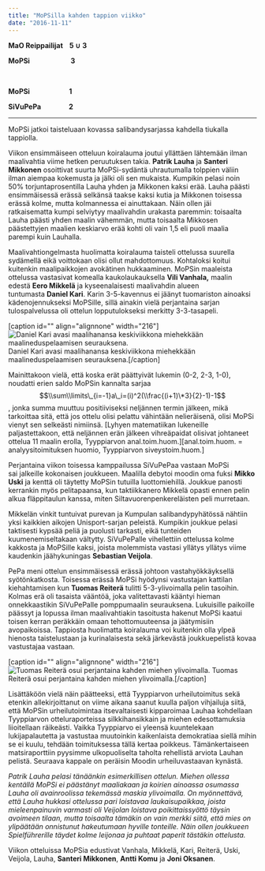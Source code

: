 ```yaml
---
title: "MoPSilla kahden tappion viikko"
date: "2016-11-11"
---
```


**MaO Reippailijat    5 ∪** **3**

**MoPSi                         3**

 

**MoPSi                        1**

**SiVuPePa                 2**

* * *

MoPSi jatkoi taisteluaan kovassa salibandysarjassa kahdella tiukalla tappiolla.

Viikon ensimmäiseen otteluun koiralauma joutui yllättäen lähtemään ilman maalivahtia viime hetken peruutuksen takia. **Patrik Lauha** ja **Santeri Mikkonen** osoittivat suurta MoPSi-sydäntä uhrautumalla tolppien väliin ilman aiempaa kokemusta ja jälki oli sen mukaista. Kumpikin pelasi noin 50% torjuntaprosentilla Lauha yhden ja Mikkonen kaksi erää. Lauha päästi ensimmäisessä erässä selkänsä taakse kaksi kutia ja Mikkonen toisessa erässä kolme, mutta kolmannessa ei ainuttakaan. Näin ollen jäi ratkaisematta kumpi selviytyy maalivahdin urakasta paremmin: toisaalta Lauha päästi yhden maalin vähemmän, mutta toisaalta Mikkosen päästettyjen maalien keskiarvo erää kohti oli vain 1,5 eli puoli maalia parempi kuin Lauhalla.

Maalivahtiongelmasta huolimatta koiralauma taisteli ottelussa suurella sydämellä eikä voittokaan olisi ollut mahdottomuus. Kohtaloksi koitui kuitenkin maalipaikkojen avokätinen hukkaaminen. MoPSin maaleista ottelussa vastasivat komealla kaukolaukauksella **Vili Vanhala,** maalin edestä **Eero Mikkelä** ja kyseenalaisesti maalivahdin alueen tuntumasta **Daniel Kari**. Karin 3-5-kavennus ei jäänyt tuomariston ainoaksi kädenojennukseksi MoPSille, sillä ainakin vielä perjantaina sarjan tulospalvelussa oli ottelun lopputulokseksi merkitty 3-3-tasapeli.

\[caption id="" align="alignnone" width="216"\]![Daniel Kari avasi maalihanansa keskiviikkona miehekkään maalineduspelaamisen seurauksena.](http://gdurl.com/SDSd) Daniel Kari avasi maalihanansa keskiviikkona miehekkään maalineduspelaamisen seurauksena.\[/caption\]

Mainittakoon vielä, että koska erät päättyivät lukemin (0-2, 2-3, 1-0), noudatti erien saldo MoPSin kannalta sarjaa $$\\sum\\limits\_{i=-1}a\_i=(i)^2(\\frac{(i+1)\*3}{2}-1)-1$$, jonka summa muuttuu positiiviseksi neljännen termin jälkeen, mikä tarkoittaa sitä, että jos ottelu olisi pelattu vähintään nelieräisenä, olisi MoPSi vienyt sen selkeästi nimiinsä. \[Lyhyen matematiikan lukeneille paljastettakoon, että neljännen erän jälkeen vihreäpaidat olisivat johtaneet ottelua 11 maalin erolla, Tyyppiarvon anal.toim.huom.\]\[anal.toim.huom. = analyysitoimituksen huomio, Tyyppiarvon siveystoim.huom.\]

Perjantaina viikon toisessa kamppailussa SiVuPePaa vastaan MoPSi sai jalkeille kokonaisen joukkueen. Maalilla debytoi moodin oma fuksi **Mikko Uski** ja kenttä oli täytetty MoPSin tutuilla luottomiehillä. Joukkue panosti kerrankin myös pelitapaansa, kun taktiikkanero Mikkelä opasti ennen pelin alkua fläppitaulun kanssa, miten Siltavuorenpenkereläisten peli murretaan.

Mikkelän vinkit tuntuivat purevan ja Kumpulan salibandypyhätössä nähtiin yksi kaikkien aikojen Unisport-sarjan peleistä. Kumpikin joukkue pelasi taktisesti kypsää peliä ja puolusti tarkasti, eikä tunteiden kuumenemiseltakaan vältytty. SiVuPePalle vihellettiin ottelussa kolme kakkosta ja MoPSille kaksi, joista molemmista vastasi yllätys yllätys viime kaudenkin jäähykuningas **Sebastian Veijola**.

PePa meni ottelun ensimmäisessä erässä johtoon vastahyökkäyksellä syötönkatkosta. Toisessa erässä MoPSi hyödynsi vastustajan kattilan kiehahtamisen kun **Tuomas Reiterä** tulitti 5-3-ylivoimalla pelin tasoihin. Kolmas erä oli tasaista vääntöä, joka valitettavasti kääntyi hieman onnekkaastikin SiVuPePalle pomppumaalin seurauksena. Lukuisille paikoille päässyt ja lopussa ilman maalivahtiakin tasoitusta hakenut MoPSi kaatui toisen kerran peräkkäin omaan tehottomuuteensa ja jäätymisiin avopaikoissa. Tappiosta huolimatta koiralauma voi kuitenkin olla ylpeä hienosta taistelustaan ja kurinalaisesta sekä järkevästä joukkuepelistä kovaa vastustajaa vastaan.

\[caption id="" align="alignnone" width="216"\]![Tuomas Reiterä osui perjantaina kahden miehen ylivoimalla.](http://gdurl.com/vzTz) Tuomas Reiterä osui perjantaina kahden miehen ylivoimalla.\[/caption\]

Lisättäköön vielä näin päätteeksi, että Tyyppiarvon urheilutoimitus sekä etenkin allekirjoittanut on viime aikana saanut kuulla paljon vihjailuja siitä, että MoPSin urheilutoimintaa itsevaltaisesti kipparoimaa Lauhaa kohdellaan Tyyppiarvon otteluraporteissa silkkihansikkain ja miehen edesottamuksia liioitellaan räikeästi. Vaikka Tyyppiarvo ei yleensä kuuntelekaan lukijapalautetta ja vastustaa muutoinkin kaikenlaista demokratiaa siellä mihin se ei kuulu, tehdään toimituksessa tällä kertaa poikkeus. Tämänkertaiseen matsiraporttiin pyysimme ulkopuoliselta taholta rehellistä arviota Lauhan pelistä. Seuraava kappale on peräisin Moodin urheiluvastaavan kynästä.

_Patrik Lauha pelasi tänäänkin esimerkillisen ottelun. Miehen ollessa kentällä MoPSi ei päästänyt maaliakaan ja koirien ainoassa osumassa Lauha oli avainroolissa tekemässä maskia ylivoimalla. On myönnettävä, että Lauha hukkasi ottelussa pari loistavaa laukaisupaikkaa, joista mieleenpainuvin varmasti oli Veijolan loistava poikittaissyöttö täysin avoimeen tilaan, mutta toisaalta tämäkin on vain merkki siitä, että mies on ylipäätään onnistunut hakeutumaan hyville tonteille. Näin ollen joukkueen Spielführerille täydet kolme leijonaa ja puhtaat paperit tästäkin ottelusta._

Viikon otteluissa MoPSia edustivat Vanhala, Mikkelä, Kari, Reiterä, Uski, Veijola, Lauha, **Santeri Mikkonen**, **Antti Komu** ja **Joni Oksanen**.
